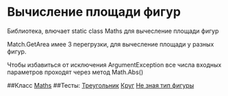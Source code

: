 # Вычисление площади фигур
Библиотека, влючает static class Maths для вычесление площади фигур

Match.GetArea имее 3 перегрузки, для вычесление площади у разных фигур.

Чтобы избавиться от исключения ArgumentException все числа входных параметров проходят через метод Math.Abs()

##Класс 
[Maths](https://github.com/Lifanov1996/Figure/blob/main/AreaFigures/Maths.cs)
##Тесты:
[Треугольник](https://github.com/Lifanov1996/Figure/blob/main/AreaFigure.Tests/MathsGetAreaTriangleTests.cs)
[Круг](https://github.com/Lifanov1996/Figure/blob/main/AreaFigure.Tests/MatshGetAreaCircleTests.cs)
[Не зная тип фигуры](https://github.com/Lifanov1996/Figure/blob/main/AreaFigure.Tests/MathsGetAreaTests.cs)
